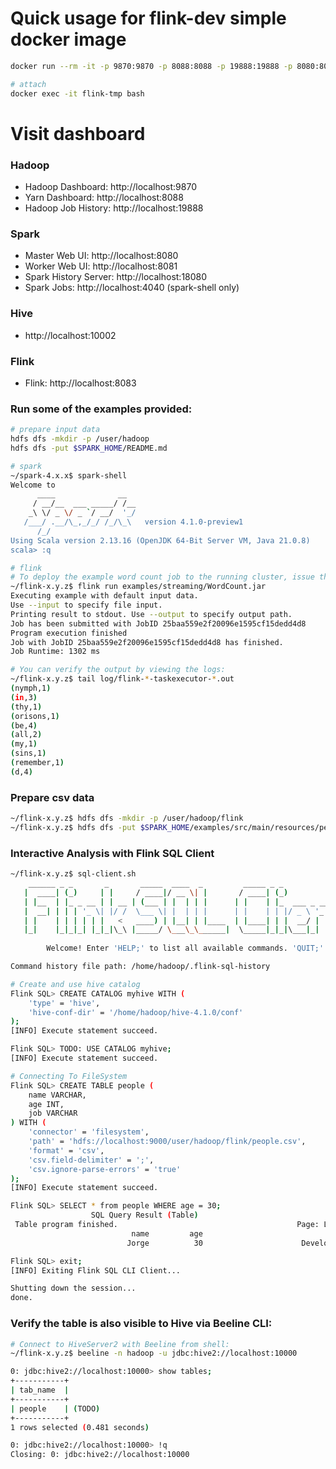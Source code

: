 # Quick usage for flink-dev simple docker image
```bash
docker run --rm -it -p 9870:9870 -p 8088:8088 -p 19888:19888 -p 8080:8080 -p 8081:8081 -p 18080:18080 -p 4040:4040 -p 10002:10002 -p 8083:8083 --name flink-tmp hibuz/flink-dev:simple yarn,historyserver,spark,hive

# attach
docker exec -it flink-tmp bash
```

#  Visit dashboard
### Hadoop
- Hadoop Dashboard: http://localhost:9870
- Yarn Dashboard: http://localhost:8088
- Hadoop Job History: http://localhost:19888
### Spark
- Master Web UI: http://localhost:8080
- Worker Web UI: http://localhost:8081
- Spark History Server: http://localhost:18080
- Spark Jobs: http://localhost:4040 (spark-shell only)
### Hive
- http://localhost:10002
### Flink
- Flink: http://localhost:8083


### Run some of the examples provided:
```bash
# prepare input data
hdfs dfs -mkdir -p /user/hadoop
hdfs dfs -put $SPARK_HOME/README.md

# spark
~/spark-4.x.x$ spark-shell
Welcome to
      ____              __
     / __/__  ___ _____/ /__
    _\ \/ _ \/ _ `/ __/  '_/
   /___/ .__/\_,_/_/ /_/\_\   version 4.1.0-preview1
      /_/
Using Scala version 2.13.16 (OpenJDK 64-Bit Server VM, Java 21.0.8)
scala> :q
```
```bash
# flink
# To deploy the example word count job to the running cluster, issue the following command:
~/flink-x.y.z$ flink run examples/streaming/WordCount.jar
Executing example with default input data.
Use --input to specify file input.
Printing result to stdout. Use --output to specify output path.
Job has been submitted with JobID 25baa559e2f20096e1595cf15dedd4d8
Program execution finished
Job with JobID 25baa559e2f20096e1595cf15dedd4d8 has finished.
Job Runtime: 1302 ms

# You can verify the output by viewing the logs:
~/flink-x.y.z$ tail log/flink-*-taskexecutor-*.out
(nymph,1)
(in,3)
(thy,1)
(orisons,1)
(be,4)
(all,2)
(my,1)
(sins,1)
(remember,1)
(d,4)
```

### Prepare csv data
```bash
~/flink-x.y.z$ hdfs dfs -mkdir -p /user/hadoop/flink
~/flink-x.y.z$ hdfs dfs -put $SPARK_HOME/examples/src/main/resources/people.csv flink
```

### Interactive Analysis with Flink SQL Client
```bash
~/flink-x.y.z$ sql-client.sh
    ______ _ _       _       _____  ____  _         _____ _ _            _  BETA   
   |  ____| (_)     | |     / ____|/ __ \| |       / ____| (_)          | |  
   | |__  | |_ _ __ | | __ | (___ | |  | | |      | |    | |_  ___ _ __ | |_ 
   |  __| | | | '_ \| |/ /  \___ \| |  | | |      | |    | | |/ _ \ '_ \| __|
   | |    | | | | | |   <   ____) | |__| | |____  | |____| | |  __/ | | | |_ 
   |_|    |_|_|_| |_|_|\_\ |_____/ \___\_\______|  \_____|_|_|\___|_| |_|\__|
          
        Welcome! Enter 'HELP;' to list all available commands. 'QUIT;' to exit.

Command history file path: /home/hadoop/.flink-sql-history

# Create and use hive catalog
Flink SQL> CREATE CATALOG myhive WITH (
    'type' = 'hive',
    'hive-conf-dir' = '/home/hadoop/hive-4.1.0/conf'
);
[INFO] Execute statement succeed.

Flink SQL> TODO: USE CATALOG myhive;
[INFO] Execute statement succeed.

# Connecting To FileSystem
Flink SQL> CREATE TABLE people (
    name VARCHAR,
    age INT,
    job VARCHAR
) WITH ( 
    'connector' = 'filesystem',
    'path' = 'hdfs://localhost:9000/user/hadoop/flink/people.csv',
    'format' = 'csv',
    'csv.field-delimiter' = ';',
    'csv.ignore-parse-errors' = 'true'
);
[INFO] Execute statement succeed.

Flink SQL> SELECT * from people WHERE age = 30;
                  SQL Query Result (Table)                                                            
 Table program finished.                                        Page: Last of 1
                           name         age                            job
                          Jorge          30                      Developer

Flink SQL> exit;
[INFO] Exiting Flink SQL CLI Client...

Shutting down the session...
done.
```

### Verify the table is also visible to Hive via Beeline CLI:
```bash
# Connect to HiveServer2 with Beeline from shell:
~/flink-x.y.z$ beeline -n hadoop -u jdbc:hive2://localhost:10000

0: jdbc:hive2://localhost:10000> show tables;
+-----------+
| tab_name  |
+-----------+
| people    | (TODO)
+-----------+
1 rows selected (0.481 seconds)

0: jdbc:hive2://localhost:10000> !q
Closing: 0: jdbc:hive2://localhost:10000
```
